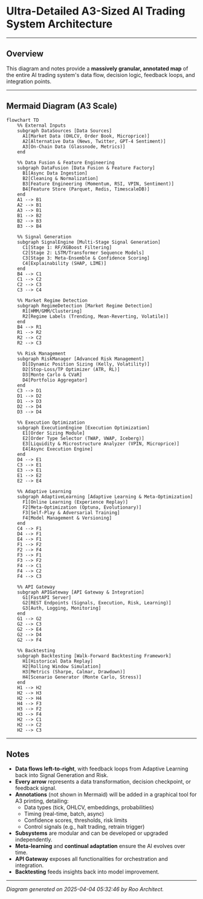 # Ultra-Detailed A3-Sized AI Trading System Architecture

---

## Overview

This diagram and notes provide a **massively granular, annotated map** of the entire AI trading system's data flow, decision logic, feedback loops, and integration points.

---

## Mermaid Diagram (A3 Scale)

```mermaid
flowchart TD
    %% External Inputs
    subgraph DataSources [Data Sources]
      A1[Market Data (OHLCV, Order Book, Microprice)]
      A2[Alternative Data (News, Twitter, GPT-4 Sentiment)]
      A3[On-Chain Data (Glassnode, Metrics)]
    end

    %% Data Fusion & Feature Engineering
    subgraph DataFusion [Data Fusion & Feature Factory]
      B1[Async Data Ingestion]
      B2[Cleaning & Normalization]
      B3[Feature Engineering (Momentum, RSI, VPIN, Sentiment)]
      B4[Feature Store (Parquet, Redis, TimescaleDB)]
    end
    A1 --> B1
    A2 --> B1
    A3 --> B1
    B1 --> B2
    B2 --> B3
    B3 --> B4

    %% Signal Generation
    subgraph SignalEngine [Multi-Stage Signal Generation]
      C1[Stage 1: RF/XGBoost Filtering]
      C2[Stage 2: LSTM/Transformer Sequence Models]
      C3[Stage 3: Meta-Ensemble & Confidence Scoring]
      C4[Explainability (SHAP, LIME)]
    end
    B4 --> C1
    C1 --> C2
    C2 --> C3
    C3 --> C4

    %% Market Regime Detection
    subgraph RegimeDetection [Market Regime Detection]
      R1[HMM/GMM/Clustering]
      R2[Regime Labels (Trending, Mean-Reverting, Volatile)]
    end
    B4 --> R1
    R1 --> R2
    R2 --> C2
    R2 --> C3

    %% Risk Management
    subgraph RiskManager [Advanced Risk Management]
      D1[Dynamic Position Sizing (Kelly, Volatility)]
      D2[Stop-Loss/TP Optimizer (ATR, RL)]
      D3[Monte Carlo & CVaR]
      D4[Portfolio Aggregator]
    end
    C3 --> D1
    D1 --> D2
    D1 --> D3
    D2 --> D4
    D3 --> D4

    %% Execution Optimization
    subgraph ExecutionEngine [Execution Optimization]
      E1[Order Sizing Module]
      E2[Order Type Selector (TWAP, VWAP, Iceberg)]
      E3[Liquidity & Microstructure Analyzer (VPIN, Microprice)]
      E4[Async Execution Engine]
    end
    D4 --> E1
    C3 --> E1
    E3 --> E1
    E1 --> E2
    E2 --> E4

    %% Adaptive Learning
    subgraph AdaptiveLearning [Adaptive Learning & Meta-Optimization]
      F1[Online Learning (Experience Replay)]
      F2[Meta-Optimization (Optuna, Evolutionary)]
      F3[Self-Play & Adversarial Training]
      F4[Model Management & Versioning]
    end
    C4 --> F1
    D4 --> F1
    E4 --> F1
    F1 --> F2
    F2 --> F4
    F3 --> F1
    F3 --> F2
    F4 --> C1
    F4 --> C2
    F4 --> C3

    %% API Gateway
    subgraph APIGateway [API Gateway & Integration]
      G1[FastAPI Server]
      G2[REST Endpoints (Signals, Execution, Risk, Learning)]
      G3[Auth, Logging, Monitoring]
    end
    G1 --> G2
    G2 --> C3
    G2 --> E4
    G2 --> D4
    G2 --> F4

    %% Backtesting
    subgraph Backtesting [Walk-Forward Backtesting Framework]
      H1[Historical Data Replay]
      H2[Rolling Window Simulation]
      H3[Metrics (Sharpe, Calmar, Drawdown)]
      H4[Scenario Generator (Monte Carlo, Stress)]
    end
    H1 --> H2
    H2 --> H3
    H2 --> H4
    H4 --> F3
    H3 --> F2
    H3 --> F4
    H2 --> C1
    H2 --> C2
    H2 --> C3
```

---

## Notes

- **Data flows left-to-right**, with feedback loops from Adaptive Learning back into Signal Generation and Risk.
- **Every arrow** represents a data transformation, decision checkpoint, or feedback signal.
- **Annotations** (not shown in Mermaid) will be added in a graphical tool for A3 printing, detailing:  
  - Data types (tick, OHLCV, embeddings, probabilities)  
  - Timing (real-time, batch, async)  
  - Confidence scores, thresholds, risk limits  
  - Control signals (e.g., halt trading, retrain trigger)  
- **Subsystems** are modular and can be developed or upgraded independently.
- **Meta-learning** and **continual adaptation** ensure the AI evolves over time.
- **API Gateway** exposes all functionalities for orchestration and integration.
- **Backtesting** feeds insights back into model improvement.

---

*Diagram generated on 2025-04-04 05:32:46 by Roo Architect.*
